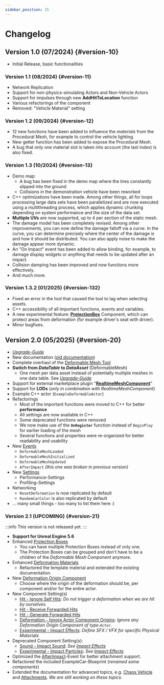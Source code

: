 ```yaml
---
sidebar_position: 25
---
```


# Changelog

## Version 1.0 (07/2024) {#version-10}
- Initial Release, basic functionalities

### Version 1.1 (08/2024) {#version-11}
- Network Replication
- Support for non-physics-simulating Actors and Non-Vehicle Actors
- Support for impulses through new **AddHitToLocation** function
- Various refactorings of the component
- Removed: "Vehicle Material" setting

### Version 1.2 (09/2024) {#version-12}
- 12 new functions have been added to influence the _materials_ from the Procedural Mesh, for example to control the vehicle lighting.
- New getter function has been added to expose the Procedural Mesh. 
- A bug that only one material slot is taken into account (the last index) is also   fixed.

### Version 1.3 (10/2024) {#version-13}
- Demo map:
    - A bug has been fixed in the demo map where the tires constantly slipped into the ground
    - Collisions in the demonstration vehicle have been reworked
- C++ optimizations have been made. Among other things, all for loops processing large data sets have been parallelized and are now executed using a multithreading process, which applies dynamic chunking depending on system performance and the size of the data set.
- **Multiple UVs** are now supported, up to 4 per section of the static mesh.
- The damage model has been completely revised. Among other improvements, you can now define the damage falloff via a curve. In the curve, you can determine precisely where the center of the damage is and how it should be distributed. You can also apply noise to make the damage appear more dynamic.
- An "On Impact" event has been added to allow binding, for example, to damage display widgets or anything that needs to be updated after an impact.
- Collision damping has been improved and now functions more effectively.
- And much more. 

### Version 1.3.2 (01/2025) {#version-132}
- Fixed an error in the tool that caused the tool to lag when selecting assets.
- C++ accessibility of all important functions, events and variables.
- A new experimental feature: [**ProtectionBox**](./advanced-guides/protectionbox.md) Component, which can protect areas from deformation (for example driver's seat with driver).
- Minor bugfixes.

## Version 2.0 (05/2025) {#version-20}
- [*Upgrade-Guide*](./upgrading.md#version-1x-to-2x)
- New documentation ([old documentation](https://docs.google.com/document/d/15rQ43N4Q9SQlBJg12ZPjgmUrXZX8UX5u07IsrkZnFo8/edit?usp=sharing))
- Complete overhaul of the [Deformable Mesh Tool](./guides/mesh-tool/overview.md)
- **Switch from *DataTable* to *DataAsset*** (DeformableMesh)
    - One mesh per data asset instead of potentially multiple meshes in one data table. See [*Upgrade-Guide*](./upgrading.md#version-1x-to-2x)
- Support for external marketplace plugin "[**RealtimeMeshComponent**](./installation/realtimemesh.md)"
- Support for **LODs** (_only in combination with RealtimeMeshComponent_)
- Example C++ actor (``ExampleDeformableActor``)
- Refactorings
    - Most of the important functions were moved to C++ for better **performance**
    - All settings are now available in C++
    - Some deprecated functions were removed
    - We now make use of the **``OnRegister``** function instead of ``BeginPlay`` for earlier loading of the mesh
    - Several functions and properties were re-organized for better readability and usability
- New [Events](guides/mesh-component/events.md)
    - ``DeformableMeshLoaded``
    - ``DeformableMeshInitialized``
    - ``DeformableMeshUpdated``
    - ``AfterImpact`` _(this one was broken in previous version)_
- New [Settings](guides/mesh-component/settings.md)
    - Performance-Settings
    - Profiling-Settings
- Networking
    - ``ResetDeformation`` is now replicated by default
    - ``RandomCarColor`` is also replicated by default
- ... many small things - too many to list them here :)

### Version 2.1 (UPCOMING) {#version-21}
:::info
This version is not released yet.
:::
- **Support for Unreal Engine 5.6**
- Enhanced [Protection Boxes](./advanced-guides/protectionbox.md)
    - You can have multiple Protection Boxes instead of only one.
    - The Protection Boxes can be grouped and don't have to be a children of the *Deformable Mesh Component* anymore.
- Enhanced [Deformation Materials](./advanced-guides/deformation-material.md)
    - Refactored the template material and extended the existing documentation.
- New [Deformation Origin Component](./advanced-guides/deformation-origin.md)
    - Choose where the origin of the deformation should be, per component and/or for the entire actor.
- New Component Setting(s)
    - [Hit - Ignore Self Hits](guides/mesh-component/settings.md#hit-settings): *Do not trigger a deformation when we are hit by ourselves.*
    - [Hit - Receive Forwarded Hits](guides/mesh-component/settings.md#hit-settings)
    - [Hit - Generate Forwarded Hits](guides/mesh-component/settings.md#hit-settings)
    - [Deformation - Ignore Actor Component Origins](guides/mesh-component/settings.md#ignore-actor-component-origins): *Ignore any Deformation Origin Component of type ``Actor``.*
    - [Experimental - Impact Effects](guides/mesh-component/settings.md#impact-effects): *Define SFX / VFX for specific Physical Materials*
- Deprecated Component Setting(s):
    - [Sound - Impact Sound](guides/mesh-component/settings.md#impact-sound): *See [Impact Effects](guides/mesh-component/settings.md#impact-effects)*
    - [Experimental - Impact Particles](guides/mesh-component/settings.md#impact-particles): *See [Impact Effects](guides/mesh-component/settings.md#impact-effects)*
- Optimized the [AfterImpact](guides/mesh-component/events.md)-Event for better attachment support.
- Refactored the included ExampleCar-Blueprint (*renamed some components*)
- Extended the documentation for advanced topics, e.g. [Chaos Vehicle](advanced-guides/vehicles/chaos-vehicle.md) and [Attachments](advanced-guides/vehicles/attachments.md). *We are still working on these topics.*